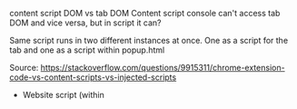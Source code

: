 content script DOM vs tab DOM
Content script console can't access tab DOM and vice versa, but in script it can?

Same script runs in two different instances at once. One as a script for the tab and one as a script within popup.html

Source: https://stackoverflow.com/questions/9915311/chrome-extension-code-vs-content-scripts-vs-injected-scripts
- Website script (within <script> tag)
- Injected scripts (via this method in a Content script) - Full access to all properties in the page. No access to any of the chrome.* APIs. Injected scripts behave as if they were included by the page itself, and are not connected to the extension in any way.
- Content script
- Background script (service worker)

Updated:
https://www.freecodecamp.org/news/chrome-extension-message-passing-essentials/
Popup Script - Local JavaScript file for the extension DOM
Background Script - Provides persistence and handles background events
Content Script - Scripts that run in isolation in the context of the web page
Injected Script - Scripts that are programmatically injected into the web page

Background scripts can access all the WebExtension JavaScript APIs, but they can't directly access the content of web pages. So if your extension needs to do that, you need content scripts.

Just like the scripts loaded by normal web pages, content scripts can read and modify the content of their pages using the standard DOM APIs.

Content scripts can only access a small subset of the WebExtension APIs, but they can communicate with background scripts using a messaging system, and thereby indirectly access the WebExtension APIs.







https://redmine.tribepayments.com/issues/76516 -> need to update description







Double universe, jungle and sea life with neon animals by Alphonse Mucha at Salvador Dali painting
Mystic jungle landscape with neon jellyfish and silhouettes in fog walking towards a floating island



Young white man showing peace sign, Gta vice city, gta 5 cover art, borderlands style, celshading, symmetric highly detailed eyes, trending on artstation, by rhads, andreas rocha, rossdraws, makoto shinkai, laurie greasley, lois van baarle, ilya kuvshinov and greg rutkowski, "breaking bad" or "better call saul"








Service workers are a specialized kind of web worker.

On a typical web page (or extension background page), the global execution context for JavaScript is of type Window. This object exposes the capabilities that web developers are used to working with: window, element, IndexedDB, cookie, localStorage, etc.

The global scope for service worker is significantly more limited and doesn't have many of these features. Most notably, service workers don't have access to the DOM. Workers no longer provide XMLHttpRequest, but instead support the more modern fetch().



Tai Ingrida siuo atveju daro ir grammar review ir technical review.
















If no alerts are active - service worker will go idle. Awake service worker upon adding a new alert.


Will the background worker persist as long as it has an alert to keep checking on? If yes, then only need to awake once a new alert is added. If not, then need to find ways to awake it.
https://stackoverflow.com/questions/66618136/persistent-service-worker-in-chrome-extension/66618269#66618269
Alarms should wake up the worker


https://stackoverflow.com/questions/11796093/is-there-a-way-to-provide-named-parameters-in-a-function-call-in-javascript
Nope, JavaScript/EcmaScript don't support named parameters. Sorry. – 
Alternative: myFunction({ param1 : 70, param2 : 175});


- For public release - Add domainName setting to storage.local
	- const isCurrentTabARedminePage = <-- in popup.js regex validation

Scrollbar design

Test cases:
- Packed vs unpacked extensions (essentially prod. version behavior)
- Test on different browsers
- Try first-time install on a different machine
- Open multiple windows
- Look for errors / service worker falling asleep / edge use cases
- Check code for possible error handling


Packing an extension
https://stackoverflow.com/questions/5208408/install-chrome-extension-as-external-extensions

- Uploading an extension to google store -> is the code closed source? How to release updates? Other general information from blogs?
When and how often to chrome extensions get to update?


Potential release - when? Release to the company as a chrome extension on the store, with automatic updates. Because of that - a bit longer to finalize, add configuration for other clients







Task ID
Field
Value


if domain name not configured -> display logo.
Need a base domain name for work colleagues -> if a fetch request upon install fails - request domain name. But response must not be not allowed (vpn might not be active).


Turn items into table elements
CSS sizing - settings page should not change window size.
	- Scrollbar is adding extra 20 pixels. Scrollbar should be within body or something.
Slider position needs to be tracked.
	- Setting change should rebuild a settings object. If it is different than the original object -> clicking save will overwrite the settings.



Finalize user analytics
Read domain name in background.js -> if none specified, open settings module, prevent closing unless domain name is saved.
	- [REJECTED] Provide domain name for tribe users.
Add OS notifications (there should be code for it already)
Add comments
Add alerts for Redmine queries
	- not empty or more than X items (to get notified of bottlenecks)
Implement date field checking
Rewrite description
Test new user installation on multiple devices, pc shutdown, etc.
Assignee - Lukas Dzenkauskas turns in to -> << Me >> and never triggers.
Alert compare regex is not working properly sometimes, find edge cases
[DONE] Alerts displayed as a table
[DONE] Highlighted icon indicator (badge) -> when is it supposed to be on?
[DONE] Unify font type
[DONE] Implement 'not empty' trigger
[DONE] Save settings
[DONE] Add regex validation for settings input
[DONE] Retrieve and display settings
[DONE] Set slider position programatically
[DONE] Button css
[DONE] Redesign settings page
[DONE] UI -> professional, modern, trustworthy, aligned with redmine - something to sell.

If the service worker is 'asleep' and I click to view it within extension developer tab, thus awakening it, it will not do anything - no function will be running. Then the extension needs to be restarted in order to start working again.
Then it falls asleep again, because no action is taking place.
If extension is restarted -> everything works properly again.

Viewing popup.js console, then minimizing it for a few minutes, then adding an alert that would trigger, results in not triggering. Meaning that the service worker is asleep.
Although in extensions view, the worker seems to go to sleep and awake periodically.

Does it need to keep sending requests otherwise it falls asleep?




You can view extesion's source code and even remove the paywall. 
Need to make it hard enough to not be worth it. Also, only developers would do this.
https://www.youtube.com/watch?v=PRRWdnUQeqY

Best you can do is mimify, add your credentials to the code, add a disclaimer, and hope no one steals it.


Google form submitting using API:
https://theconfuzedsourcecode.wordpress.com/2019/11/11/you-may-restfully-submit-to-your-google-forms/
Edit form:
https://docs.google.com/forms/d/105JpznjiZZcPBnbhOP3mGuPZZ3xKhbhojkoLPsKpWTQ/edit#responses
View result sheet:
https://docs.google.com/spreadsheets/d/1wd9wn2qSwoDGb23daatX-q73BnBz-leXb58li983bvQ/edit?resourcekey#gid=368816566





.activeAlertDelete {
    background-color: white;
    color: rgb(212 138 62);
    outline: solid 1px #ffffff;
    font-size: 0.85rem;
    /* font-weight: bold;


.flex-container-createAlert {
    display: flex;
    /* justify-content: space-between; */
    padding: 0.7rem 1rem;
    /* background-image: linear-gradient(62deg, #fcd5be 0%, #dee1fc 100%); */
    background-color: white;
    border-radius: 4px;
    margin-bottom: 1rem;
    box-shadow: rgb(60 64 67 / 30%) 0px 1px 2px 0px, rgb(60 64 67 / 15%) 0px 1px 3px 1px;
    outline: green;
}




Check commited cardframe changes
Recalculate chars  / words on load example and clear button click, also zoom out (parent px, all other should be rem)
A function for building an object from markdown text:


// Add a did you mean (get the last piece of URL, and if it's unique, try to find a valid link), or try to find the longest valid link starting from the end, and suggest options for beginning. If the name of the final item is correct (aka it exists, then the only question is whether there already exist another valid path to it.)

Write code and send to Dziugas.


			
1 on 1 meeting with Laura in 2 weeks. Chrome extension, chrome theme, CI/CD tool for internal link checking, tampermonkey templates might be done.
Bring raspberry to the office? More reliable internet, no need to connect to VPN, Laura or someone else can reset it.
lk 1-on-1 topic - naikint Friday report sheet'us, priešistorė, Vytauto pritarimas, dabartinė situacija su scriptais ir jų maintenance, privalumai, ir kaip tai padarytumėm. 


Sort by selected header level -> this should be a multi-select.









// Goal is internal link checking, not sorting (yet), so newlines are less relevant


// """
// ## My header

// text
// <newline>
// """

// // Try to read all .md files
// open ./public/docs/../.. 
// read all .md files

// OR 
// detect .md files that have been changed
// parse those files


// Which methods will I need? For internal link checking for example (include this with markdown header sorter)
    // Most efficient way of comparing?
        // Build an array of possible internal links and check if it's in array?
        // Deconstruct each link some--fee-fo--loo to "# some", "## fee fo", "### loo" - however, this is minimized, the header title could be "## fee fo" or ##Fee Fo ", so it's better to normalize it and not de-normalize it. Include only raw data in the object. Add methods to process the data.
// Simply select using regex?
// Make it more robust - headers can have either a newline before/after it or not.
// Setting to either have or not have newlines before/after headers, as the collected data is raw and the output is formatted. 

// Build an object with methods such as:
// myObject.levelOneHeaders()  // returns an array

// Will I be able to:
// - Get all possible URLs
// - Sort by selected level
// - Sort everything







# Header1

header text1

## sub-header1

sub-header text1

## sub-header2

sub-header text2


Each header has:
- OPTIONAL text (or doesn't have it)
- Sub-headers

Headers have an order. Perhaps arrays are better.
There are 6 header levels, more must not count.



Remove google login and mongodb - make it completely open in local area network.
Close port on router.
Disable raspberry port opening.

Now it's just down itself. Not even SSH works - why? Try local ip ssh?




Delete github history
Upload to npm package site
Begin coding the object builder with regex.


There can be a ### heading right aftr # 
